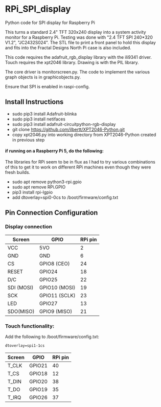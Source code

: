 # RPi_SPI_display
Python code for SPI display for Raspberry Pi

This turns a standard 2.4" TFT 320x240 display into a system activity
monitor for a Raspberry Pi. Testing was done with "2.4 TFT SPI 240*320 V1.2", "JC2432S024". The STL file to print a front panel to hold this display and fits into the Fractal Designs North Pi case is also included.


This code requires the adafruit_rgb_display library with the ili9341 driver. Touch requires the xpt2046 library. Drawing is with the PIL library.

The core driver is monitorscreen.py. The code to implement the various graph objects is in graphicobjects.py.

Ensure that SPI is enabled in raspi-config.

## Install Instructions
- sudo pip3 install Adafruit-blinka
- sudo pip3 install netifaces
- sudo pip3 install adafruit-circuitpython-rgb-display
- git clone https://github.com/ilbertt/XPT2046-Python.git
- copy xpt2046.py into working directory from XPT2046-Python created in previous step
#### if running on a Raspberry Pi 5, do the following:
The libraries for RPi seem to be in flux as I had to try various combinations of this to get it to work on different RPi
machines even though they were fresh builds.
- sudo apt remove python3-rpi.gpio
- sudo apt remove RPi.GPIO
- pip3 install rpi-lgpio
- add dtoverlay=spi0-0cs to /boot/firmware/config.txt

## Pin Connection Configuration

### Display connection
|Screen |GPIO | RPi pin |
|-------|-----|---------|
|VCC | 5VO | 2 |
|GND | GND | 6 |
|CS | GPIO8 (CEO) | 24 |
|RESET | GPIO24 | 18 |
|D/C | GPIO25 | 22 |
|SDI (MOSI) | GPIO10 (MOSI) | 19 |
|SCK | GPIO11 (SCLK) | 23 |
|LED | GPIO27 | 13 |
|SDO(MISO) | GPIO9 (MISO) | 21 |

### Touch functionality:
Add the following to /boot/firmware/config.txt: 

`dtoverlay=spi1-1cs`

|Screen |GPIO | RPi pin |
|-------|-----|---------|
|T_CLK | GPIO21 | 40 |
|T_CS | GPIO18 | 12 |
|T_DIN | GPIO20 | 38 |
|T_DO | GPIO19 | 35 | 
|T_IRQ | GPIO26 | 37 |


